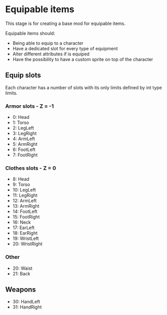 # Equipable items

This stage is for creating a base mod for equipable items.

Equipable items should:

- Being able to equip to a character
- Have a dedicated slot for every type of equipment
- Alter different attributes if is equiped
- Have the possibility to have a custom sprite on top of the character


## Equip slots

Each character has a number of slots with its only limits defined by int type limits.

### Armor slots - Z = -1

- 0: Head
- 1: Torso
- 2: LegLeft
- 3: LegRight
- 4: ArmLeft
- 5: ArmRight
- 6: FootLeft
- 7: FootRight

### Clothes slots - Z = 0

- 8: Head
- 9: Torso
- 10: LegLeft
- 11: LegRight
- 12: ArmLeft
- 13: ArmRight
- 14: FootLeft
- 15: FootRight
- 16: Neck
- 17: EarLeft
- 18: EarRight
- 19: WristLeft
- 20: WristRight

### Other

- 20: Waist
- 21: Back

## Weapons

- 30: HandLeft
- 31: HandRight
